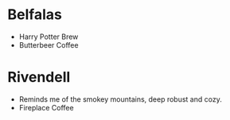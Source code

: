 # Belfalas
- Harry Potter Brew
- Butterbeer Coffee  

# Rivendell
- Reminds me of the smokey mountains, deep robust and cozy.
- Fireplace Coffee